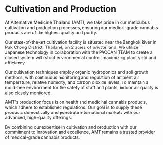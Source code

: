 # Cultivation and Production

At Alternative Medicine Thailand (AMT), we take pride in our meticulous cultivation and production processes, ensuring our medical-grade cannabis products are of the highest quality and purity.

Our state-of-the-art cultivation facility is situated near the Bangkok River in Pak Chong District, Thailand, on 2 acres of private land. We utilize Japanese technology in collaboration with the PACCAN TEAM to create a closed system with strict environmental control, maximizing plant yield and efficiency.

Our cultivation techniques employ organic hydroponics and soil growth methods, with continuous monitoring and regulation of ambient air temperature, relative humidity, and carbon dioxide levels. To maintain a mold-free environment for the safety of staff and plants, indoor air quality is also closely monitored.

AMT's production focus is on health and medicinal cannabis products, which adhere to established regulations. Our goal is to supply these products domestically and penetrate international markets with our advanced, high-quality offerings.

By combining our expertise in cultivation and production with our commitment to innovation and excellence, AMT remains a trusted provider of medical-grade cannabis products.